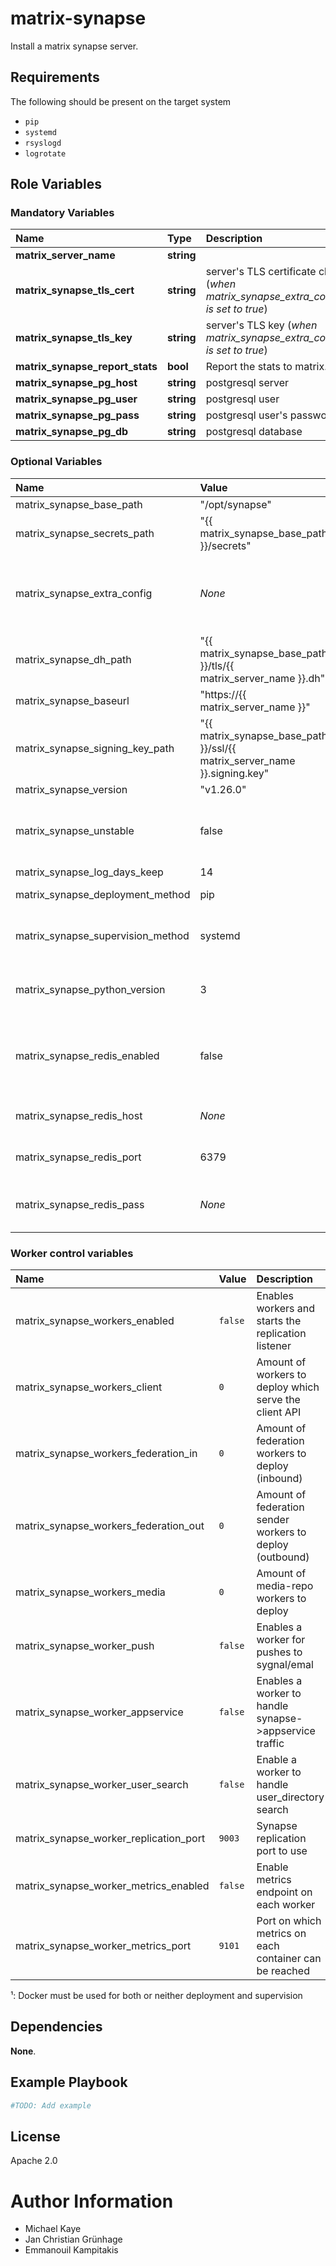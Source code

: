 # matrix-synapse

Install a matrix synapse server.

## Requirements

The following should be present on the target system
* `pip`
* `systemd`
* `rsyslogd`
* `logrotate`

## Role Variables

### Mandatory Variables

| Name                            | Type       | Description                                                                               |
| :---                            | :---       | :---                                                                                      |
| **matrix_server_name**          | __string__ |                                                                                           |
| **matrix_synapse_tls_cert**     | __string__ | server's TLS certificate chain (_when matrix_synapse_extra_config.no_tls is set to true_) |
| **matrix_synapse_tls_key**      | __string__ | server's TLS key (_when matrix_synapse_extra_config.no_tls is set to true_)               |
| **matrix_synapse_report_stats** | __bool__   | Report the stats to matrix.org                                                            |
| **matrix_synapse_pg_host**      | __string__ | postgresql server                                                                         |
| **matrix_synapse_pg_user**      | __string__ | postgresql user                                                                           |
| **matrix_synapse_pg_pass**      | __string__ | postgresql user's password                                                                |
| **matrix_synapse_pg_db**        | __string__ | postgresql database                                                                       |

### Optional Variables

| Name                              | Value                                                                     | Description                                                                                                                   |
| :---                              | :---                                                                      | :---                                                                                                                          |
| matrix_synapse_base_path          | "/opt/synapse"                                                            |                                                                                                                               |
| matrix_synapse_secrets_path       | "{{ matrix_synapse_base_path }}/secrets"                                  |                                                                                                                               |
| matrix_synapse_extra_config       | _None_                                                                    | configuration parameters as given in the [synapse configuration file](https://github.com/matrix-org/synapse/tree/master/docs) |
| matrix_synapse_dh_path            | "{{ matrix_synapse_base_path }}/tls/{{ matrix_server_name }}.dh"          |                                                                                                                               |
| matrix_synapse_baseurl            | "https://{{ matrix_server_name }}"                                        |                                                                                                                               |
| matrix_synapse_signing_key_path   | "{{ matrix_synapse_base_path }}/ssl/{{ matrix_server_name }}.signing.key" |                                                                                                                               |
| matrix_synapse_version            | "v1.26.0"                                                                 |                                                                                                                               |
| matrix_synapse_unstable           | false                                                                     | when true, release candidate versions are deployed too                                                                        |
| matrix_synapse_log_days_keep      | 14                                                                        |                                                                                                                               |
| matrix_synapse_deployment_method  | pip                                                                       | Either pip or docker [¹](#footnote_1)                                                                                         |
| matrix_synapse_supervision_method | systemd                                                                   | Either systemd, runit or docker [¹](#footnote_1)                                                                              |
| matrix_synapse_python_version     | 3                                                                         | Default python version (2, 3) to be used                                                                                      |
| matrix_synapse_redis_enabled      | false                                                                     | If synapse should connect to redis (needed for workers)                                                                       |
| matrix_synapse_redis_host         | _None_                                                                    | host on which redis is running                                                                                                |
| matrix_synapse_redis_port         | 6379                                                                      | port on which redis is running                                                                                                |
| matrix_synapse_redis_pass         | _None_                                                                    | password to use to authentificate to redis                                                                                    |


### Worker control variables

| Name                                   | Value   | Description                                              |
| :---                                   | :---    | :---                                                     |
| matrix_synapse_workers_enabled         | `false` | Enables workers and starts the replication listener      |
| matrix_synapse_workers_client          | `0`     | Amount of workers to deploy which serve the client API   |
| matrix_synapse_workers_federation_in   | `0`     | Amount of federation workers to deploy (inbound)         |
| matrix_synapse_workers_federation_out  | `0`     | Amount of federation sender workers to deploy (outbound) |
| matrix_synapse_workers_media           | `0`     | Amount of media-repo workers to deploy                   |
| matrix_synapse_worker_push             | `false` | Enables a worker for pushes to sygnal/emal               |
| matrix_synapse_worker_appservice       | `false` | Enables a worker to handle synapse->appservice traffic   |
| matrix_synapse_worker_user_search      | `false` | Enable a worker to handle user_directory search          |
| matrix_synapse_worker_replication_port | `9003`  | Synapse replication port to use                          |
| matrix_synapse_worker_metrics_enabled  | `false` | Enable metrics endpoint on each worker                   |
| matrix_synapse_worker_metrics_port     | `9101`  | Port on which metrics on each container can be reached   |

<a name="footnote_1">¹</a>: Docker must be used for both or neither deployment and supervision

## Dependencies

__None__.

## Example Playbook

```yaml
#TODO: Add example
```

## License

Apache 2.0

# Author Information

* Michael Kaye
* Jan Christian Grünhage
* Emmanouil Kampitakis
